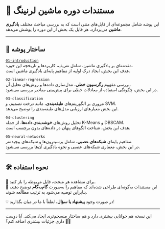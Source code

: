 # 📌 مستندات دوره ماشین لرنینگ

این پوشه شامل مجموعه‌ای از فایل‌های متنی است که به بررسی مباحث مختلف **یادگیری ماشین** می‌پردازد. هر فایل یک بخش از این دوره را پوشش می‌دهد.

---

## 📁 ساختار پوشه

[`01-introduction`](./01_Intro_Machine_Learning/01_Intro_Machine_Learning.ipynd)  
مقدمه‌ای بر یادگیری ماشین، شامل تعریف، کاربردها و تاریخچه این حوزه.  
هدف این بخش، ایجاد درک اولیه از مفاهیم پایه‌ای یادگیری ماشین است.  

`02-linear-regression`  
بررسی مفهوم **رگرسیون خطی**، مدل‌سازی داده‌ها و روش‌های تحلیل آن.  
در این بخش، چگونگی استفاده از معادلات خطی برای پیش‌بینی مقادیر بررسی می‌شود.  

`03-classification`  
مروری بر الگوریتم‌های **طبقه‌بندی**، مانند درخت تصمیم، و SVM.  
این بخش معیارهای ارزیابی مدل‌های طبقه‌بندی را توضیح می‌دهد.  

`04-clustering`  
تحلیل روش‌های **خوشه‌بندی داده‌ها**، از جمله K-Means و DBSCAM.  
هدف این بخش، شناخت الگوهای پنهان در داده‌های بدون برچسب است.  

`05-neural-networks`  
مفاهیم پایه‌ای **شبکه‌های عصبی**، شامل پرسپترون‌ها و شبکه‌های پیچیده‌تر.  
در این بخش، معماری شبکه‌های عصبی و نحوه یادگیری آن‌ها بررسی می‌شود.  

---

## 🛠️ نحوه استفاده

🔹 برای مشاهده هر مبحث، فایل مربوطه را باز کنید.  
🔹 این مستندات به‌گونه‌ای طراحی شده‌اند که مفاهیم را به‌صورت **گام‌به‌گام** توضیح دهند، بنابراین توصیه می‌شود به ترتیب مطالعه شوند.  

💡 در صورت وجود **پیشنهاد یا سؤال**، لطفاً با ما در میان بگذارید!

---

این نسخه هم خوانایی بیشتری دارد و هم ساختار منسجم‌تری ایجاد می‌کند. آیا دوست داری جزئیات بیشتری اضافه کنم؟ 🚀😊
